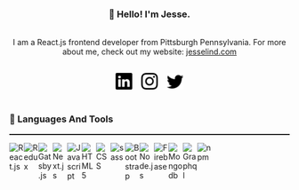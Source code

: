 ### <div align="center" style='padding: 1rem 0'>👋 Hello! I'm Jesse.</div>

<p align="center">I am a React.js frontend developer from Pittsburgh Pennsylvania. For more about me, check out my website: <a href="https://www.jesselind.com/">jesselind.com</a></p>

<div align="center" style="display: flex; justify-content: center; padding-top: 1rem; gap: 1rem;">
    <a href='https://reactjs.org/'><img width="30px" alt="Linkedin" src="./linkedin.svg"></a>
    <a href='https://reactjs.org/'><img width="30px" alt="Instagram" src="./instagram.svg"></a>
    <a href='https://reactjs.org/'><img width="30px" alt="Twitter" src="./twitter.svg"></a>
</div>

<br>

### 📘 Languages And Tools

<hr style="height: 2px; padding: 0; margin-top: 0;">

[<img align="left" width="26px" alt="React.js" src="https://cdn.jsdelivr.net/gh/devicons/devicon/icons/react/react-original.svg">](https://reactjs.org/)
[<img align="left" width="26px" alt="Redux" src="https://cdn.jsdelivr.net/gh/devicons/devicon/icons/redux/redux-original.svg">](https://redux.js.org/)
[<img align="left" width="26px" alt="Gatsby.js" src="https://cdn.jsdelivr.net/gh/devicons/devicon/icons/gatsby/gatsby-plain.svg">](https://www.gatsbyjs.com/)
[<img align="left" width="26px" alt="Next.js" src="https://cdn.jsdelivr.net/gh/devicons/devicon/icons/nextjs/nextjs-original.svg">](https://nextjs.org/)
[<img align="left" width="26px" alt="Javascript" src="https://cdn.jsdelivr.net/gh/devicons/devicon/icons/javascript/javascript-original.svg">](https://www.javascript.com/)
[<img align="left" width="26px" alt="HTML5" src="https://cdn.jsdelivr.net/gh/devicons/devicon/icons/html5/html5-original.svg">](https://developer.mozilla.org/en-US/docs/Glossary/HTML5)
[<img align="left" width="26px" alt="CSS" src="https://cdn.jsdelivr.net/gh/devicons/devicon/icons/css3/css3-original.svg">](https://www.w3schools.com/css/)
[<img align="left" width="26px" alt="sass" src="https://cdn.jsdelivr.net/gh/devicons/devicon/icons/sass/sass-original.svg">](https://developer.mozilla.org/en-US/docs/Web/CSS)
[<img align="left" width="26px" alt="Bootstrap" src="https://cdn.jsdelivr.net/gh/devicons/devicon/icons/bootstrap/bootstrap-original.svg">](https://getbootstrap.com/)
[<img align="left" width="26px" alt="Node.js" src="https://cdn.jsdelivr.net/gh/devicons/devicon/icons/nodejs/nodejs-original.svg">](https://nodejs.org/en/)
[<img align="left" width="26px" alt="Firebase" src="https://cdn.jsdelivr.net/gh/devicons/devicon/icons/firebase/firebase-plain.svg">](https://firebase.google.com/)
[<img align="left" width="26px" alt="Mongodb" src="https://cdn.jsdelivr.net/gh/devicons/devicon/icons/mongodb/mongodb-original.svg">](https://www.mongodb.com/)
[<img align="left" width="26px" alt="Graphql" src="https://cdn.jsdelivr.net/gh/devicons/devicon/icons/graphql/graphql-plain.svg">](https://graphql.org/)
[<img align="left" width="26px" alt="npm" src="https://cdn.jsdelivr.net/gh/devicons/devicon/icons/npm/npm-original-wordmark.svg">](https://www.npmjs.com/)
